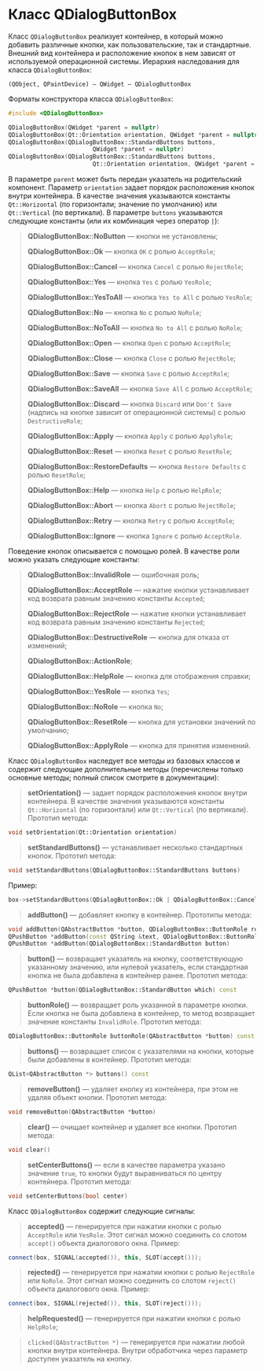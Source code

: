 
# Класс QDialogButtonBox

Класс `QDialogButtonBox` реализует контейнер, в который можно добавить различные кнопки, как пользовательские, так и стандартные. Внешний вид контейнера и расположение кнопок в нем зависят от используемой операционной системы. Иерархия наследования для класса `QDialogButtonBox`:
```
(QObject, QPaintDevice) — QWidget — QDialogButtonBox
```

Форматы конструктора класса `QDialogButtonBox`:
```c++
#include <QDialogButtonBox>

QDialogButtonBox(QWidget *parent = nullptr)
QDialogButtonBox(Qt::Orientation orientation, QWidget *parent = nullptr)
QDialogButtonBox(QDialogButtonBox::StandardButtons buttons,
						QWidget *parent = nullptr)
QDialogButtonBox(QDialogButtonBox::StandardButtons buttons,
						Qt::Orientation orientation, QWidget *parent = nullptr)
```

В параметре `parent` может быть передан указатель на родительский компонент. Параметр `orientation` задает порядок расположения кнопок внутри контейнера. В качестве значения указываются константы `Qt::Horizontal` (по горизонтали; значение по умолчанию) или `Qt::Vertical` (по вертикали). В параметре `buttons` указываются следующие константы (или их комбинация через оператор `|`):

> **QDialogButtonBox::NoButton** — кнопки не установлены;
> 
> **QDialogButtonBox::Ok** — кнопка `OK` с ролью `AcceptRole`;
> 
> **QDialogButtonBox::Cancel** — кнопка `Cancel` с ролью `RejectRole`;
> 
> **QDialogButtonBox::Yes** — кнопка `Yes` с ролью `YesRole`;
> 
> **QDialogButtonBox::YesToAll** — кнопка `Yes to All` с ролью `YesRole`;
> 
> **QDialogButtonBox::No** — кнопка `No` с ролью `NoRole`;
> 
> **QDialogButtonBox::NoToAll** — кнопка `No to All` с ролью `NoRole`;
> 
> **QDialogButtonBox::Open** — кнопка `Open` с ролью `AcceptRole`;
> 
> **QDialogButtonBox::Close** — кнопка `Close` с ролью `RejectRole`;
> 
> **QDialogButtonBox::Save** — кнопка `Save` с ролью `AcceptRole`;
> 
> **QDialogButtonBox::SaveAll** — кнопка `Save All` с ролью `AcceptRole`;
> 
> **QDialogButtonBox::Discard** — кнопка `Discard` или `Don't Save` (надпись на кнопке зависит от операционной системы) с ролью `DestructiveRole`;
> 
> **QDialogButtonBox::Apply** — кнопка `Apply` с ролью `ApplyRole`;
> 
> **QDialogButtonBox::Reset** — кнопка `Reset` с ролью `ResetRole`;
> 
> **QDialogButtonBox::RestoreDefaults** — кнопка `Restore Defaults` с ролью `ResetRole`;
> 
> **QDialogButtonBox::Help** — кнопка `Help` с ролью `HelpRole`;
> 
> **QDialogButtonBox::Abort** — кнопка `Abort` с ролью `RejectRole`;
> 
> **QDialogButtonBox::Retry** — кнопка `Retry` с ролью `AcceptRole`;
> 
> **QDialogButtonBox::Ignore** — кнопка `Ignore` с ролью `AcceptRole`.

Поведение кнопок описывается с помощью ролей. В качестве роли можно указать следующие константы:

> **QDialogButtonBox::InvalidRole** — ошибочная роль;
> 
> **QDialogButtonBox::AcceptRole** — нажатие кнопки устанавливает код возврата равным значению константы `Accepted`;
> 
> **QDialogButtonBox::RejectRole** — нажатие кнопки устанавливает код возврата равным значению константы `Rejected`;
> 
> **QDialogButtonBox::DestructiveRole** — кнопка для отказа от изменений;
> 
> **QDialogButtonBox::ActionRole**;
> 
> **QDialogButtonBox::HelpRole** — кнопка для отображения справки;
> 
> **QDialogButtonBox::YesRole** — кнопка `Yes`;
> 
> **QDialogButtonBox::NoRole** — кнопка `No`;
> 
> **QDialogButtonBox::ResetRole** — кнопка для установки значений по умолчанию;
> 
> **QDialogButtonBox::ApplyRole** — кнопка для принятия изменений.

Класс `QDialogButtonBox` наследует все методы из базовых классов и содержит следующие дополнительные методы (перечислены только основные методы; полный список смотрите в документации):

> **setOrientation()** — задает порядок расположения кнопок внутри контейнера. В качестве значения указываются константы `Qt::Horizontal` (по горизонтали) или `Qt::Vertical` (по вертикали). Прототип метода:
```c++
void setOrientation(Qt::Orientation orientation)
```

> **setStandardButtons()** — устанавливает несколько стандартных кнопок. Прототип метода:
```c++
void setStandardButtons(QDialogButtonBox::StandardButtons buttons)
```

Пример:
```c++
box->setStandardButtons(QDialogButtonBox::Ok | QDialogButtonBox::Cancel);
```

> **addButton()** — добавляет кнопку в контейнер. Прототипы метода:
```c++
void addButton(QAbstractButton *button, QDialogButtonBox::ButtonRole role)
QPushButton *addButton(const QString &text, QDialogButtonBox::ButtonRole role)
QPushButton *addButton(QDialogButtonBox::StandardButton button)
```

> **button()** — возвращает указатель на кнопку, соответствующую указанному значению, или нулевой указатель, если стандартная кнопка не была добавлена в контейнер ранее. Прототип метода:
```c++
QPushButton *button(QDialogButtonBox::StandardButton which) const
```

> **buttonRole()** — возвращает роль указанной в параметре кнопки. Если кнопка не была добавлена в контейнер, то метод возвращает значение константы `InvalidRole`. Прототип метода:
```c++
QDialogButtonBox::ButtonRole buttonRole(QAbstractButton *button) const
```

> **buttons()** — возвращает список с указателями на кнопки, которые были добавлены в контейнер. Прототип метода:
```c++
QList<QAbstractButton *> buttons() const
```

> **removeButton()** — удаляет кнопку из контейнера, при этом не удаляя объект кнопки. Прототип метода:
```c++
void removeButton(QAbstractButton *button)
```

> **clear()** — очищает контейнер и удаляет все кнопки. Прототип метода:
```c++
void clear()
```

> **setCenterButtons()** — если в качестве параметра указано значение `true`, то кнопки будут выравниваться по центру контейнера. Прототип метода:
```c++
void setCenterButtons(bool center)
```

Класс `QDialogButtonBox` содержит следующие сигналы:

> **accepted()** — генерируется при нажатии кнопки с ролью `AcceptRole` или `YesRole`. Этот сигнал можно соединить со слотом `accept()` объекта диалогового окна. Пример:
```c++
connect(box, SIGNAL(accepted()), this, SLOT(accept()));
```

> **rejected()** — генерируется при нажатии кнопки с ролью `RejectRole` или `NoRole`. Этот сигнал можно соединить со слотом `reject()` объекта диалогового окна. Пример:
```c++
connect(box, SIGNAL(rejected()), this, SLOT(reject()));
```

> **helpRequested()** — генерируется при нажатии кнопки с ролью `HelpRole`;

> `clicked(QAbstractButton *)` — генерируется при нажатии любой кнопки внутри контейнера. Внутри обработчика через параметр доступен указатель на кнопку.

